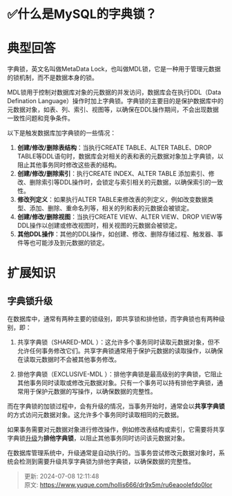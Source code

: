 # ✅什么是MySQL的字典锁？

# 典型回答


字典锁，英文名叫做MetaData Lock，也叫做MDL锁，它是一种用于管理元数据的锁机制，而不是数据本身的锁。



MDL锁用于控制对数据库对象的元数据的并发访问，数据库会在执行DDL（Data Defination Language）操作时加上字典锁。字典锁的主要目的是保护数据库中的元数据对象，如表、列、索引、视图等，以确保在DDL操作期间，不会出现数据一致性问题和竞争条件。



以下是触发数据库加字典锁的一些情况：

1. **创建/修改/删除表结构**：当执行CREATE TABLE、ALTER TABLE、DROP TABLE等DDL语句时，数据库会对相关的表和表的元数据对象加上字典锁，以阻止其他事务同时修改这些表的结构。
2. **创建/修改/删除索引**：执行CREATE INDEX、ALTER TABLE 添加索引、修改、删除索引等DDL操作时，会锁定与索引相关的元数据，以确保索引的一致性。
3. **修改列定义**：如果执行ALTER TABLE来修改表的列定义，例如改变数据类型、添加、删除、重命名列等，相关的列和表的元数据会被锁定。
4. **创建/修改/删除视图**：当执行CREATE VIEW、ALTER VIEW、DROP VIEW等DDL操作以创建或修改视图时，相关视图的元数据会被锁定。
5. **其他DDL操作**：其他的DDL操作，如创建、修改、删除存储过程、触发器、事件等也可能涉及到元数据的锁定。



# 扩展知识


## 字典锁升级


在数据库中，通常有两种主要的锁级别，即共享锁和排他锁，而字典锁也有两种级别，即：



1. 共享字典锁（SHARED-MDL ）：这允许多个事务同时读取元数据对象，但不允许任何事务修改它们。共享字典锁通常用于保护元数据的读取操作，以确保在读取元数据时不会被其他事务修改。



2. 排他字典锁（EXCLUSIVE-MDL ）：排他字典锁是最高级别的字典锁，它阻止其他事务同时读取或修改元数据对象。只有一个事务可以持有排他字典锁，通常用于保护元数据的写操作，以确保数据的完整性。

  
 

而在字典锁的加锁过程中，会有升级的情况，当事务开始时，通常会以**共享字典锁**的方式访问元数据对象。这允许多个事务同时读取相同的元数据。



如果事务需要对元数据对象进行修改操作，例如修改表结构或索引，它需要将共享字典锁<u>升级</u>为**排他字典锁**，以阻止其他事务同时访问该元数据对象。



在数据库管理系统中，升级通常是自动执行的。当事务尝试修改元数据对象时，系统会检测到需要升级共享字典锁为排他字典锁，以确保数据的完整性。



> 更新: 2024-07-08 12:11:48  
> 原文: <https://www.yuque.com/hollis666/dr9x5m/ru6eaoolefdo0lor>
